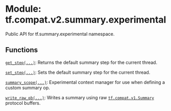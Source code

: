 <div itemscope itemtype="http://developers.google.com/ReferenceObject">
<meta itemprop="name" content="tf.compat.v2.summary.experimental" />
<meta itemprop="path" content="Stable" />
</div>

# Module: tf.compat.v2.summary.experimental

Public API for tf.summary.experimental namespace.

<!-- Placeholder for "Used in" -->


## Functions

[`get_step(...)`](../../../../tf/compat/v2/summary/experimental/get_step.md): Returns the default summary step for the current thread.

[`set_step(...)`](../../../../tf/compat/v2/summary/experimental/set_step.md): Sets the default summary step for the current thread.

[`summary_scope(...)`](../../../../tf/compat/v2/summary/experimental/summary_scope.md): Experimental context manager for use when defining a custom summary op.

[`write_raw_pb(...)`](../../../../tf/compat/v2/summary/experimental/write_raw_pb.md): Writes a summary using raw <a href="../../../../tf/Summary.md"><code>tf.compat.v1.Summary</code></a> protocol buffers.

